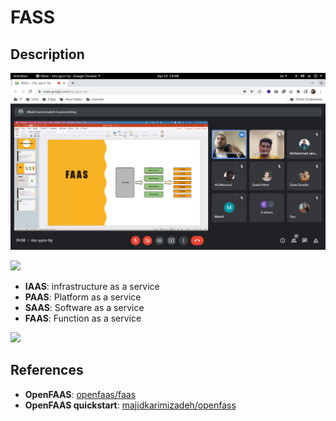 # FASS

## Description

![](fass/image2.png)

<img src="image1.png" style="width:5.01563in" />

- **IAAS**: infrastructure as a service
- **PAAS**: Platform as a service
- **SAAS**: Software as a service
- **FAAS**: Function as a service

<img src="image3.png" style="width:5.89063in" />

## References

- **OpenFAAS**: [openfaas/faas](https://github.com/openfaas/faas)
- **OpenFAAS quickstart**: [majidkarimizadeh/openfass](https://github.com/majidkarimizadeh/openfass)
